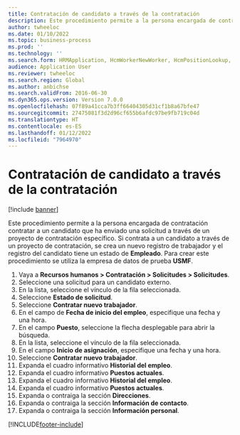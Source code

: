 ```yaml
---
title: Contratación de candidato a través de la contratación
description: Este procedimiento permite a la persona encargada de contratación contratar a un candidato que ha enviado una solicitud a través de un proyecto de contratación específico.
author: twheeloc
ms.date: 01/10/2022
ms.topic: business-process
ms.prod: ''
ms.technology: ''
ms.search.form: HRMApplication, HcmWorkerNewWorker, HcmPositionLookup, HcmWorker, HcmPosition, HcmPositionDateManager,  DefaultDashboard
audience: Application User
ms.reviewer: twheeloc
ms.search.region: Global
ms.author: anbichse
ms.search.validFrom: 2016-06-30
ms.dyn365.ops.version: Version 7.0.0
ms.openlocfilehash: 07f89a41cca7b3ff66404305d31cf1b8a67bfe47
ms.sourcegitcommit: 27475081f3d2d96cf655b6afdc97be9fb719c04d
ms.translationtype: HT
ms.contentlocale: es-ES
ms.lasthandoff: 01/12/2022
ms.locfileid: "7964970"
---
```

# <a name="hiring-candidate-through-recruiting"></a>Contratación de candidato a través de la contratación

[!include [banner](../../includes/banner.md)]

Este procedimiento permite a la persona encargada de contratación contratar a un candidato que ha enviado una solicitud a través de un proyecto de contratación específico. Si contrata a un candidato a través de un proyecto de contratación, se crea un nuevo registro de trabajador y el registro del candidato tiene un estado de **Empleado**. Para crear este procedimiento se utiliza la empresa de datos de prueba **USMF**.

1. Vaya a **Recursos humanos \> Contratación \> Solicitudes \> Solicitudes**. 
2. Seleccione una solicitud para un candidato externo.
3. En la lista, seleccione el vínculo de la fila seleccionada.
4. Seleccione **Estado de solicitud**.
5. Seleccione **Contratar nuevo trabajador**.
6. En el campo de **Fecha de inicio del empleo**, especifique una fecha y una hora.
7. En el campo **Puesto**, seleccione la flecha desplegable para abrir la búsqueda.
8. En la lista, seleccione el vínculo de la fila seleccionada.
9. En el campo **Inicio de asignación**, especifique una fecha y una hora.
10. Seleccione **Contratar nuevo trabajador**.
11. Expanda el cuadro informativo **Historial del empleo**.
12. Expanda el cuadro informativo **Puestos actuales**.
13. Expanda el cuadro informativo **Historial del empleo**.
14. Expanda el cuadro informativo **Puestos actuales**.
15. Expanda o contraiga la sección **Direcciones**.
16. Expanda o contraiga la sección **Información de contacto**.
17. Expanda o contraiga la sección **Información personal**.

[!INCLUDE[footer-include](../../../../includes/footer-banner.md)]
